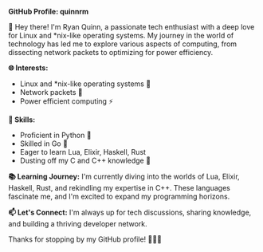 **GitHub Profile: quinnrm**

👋 Hey there! I'm Ryan Quinn, a passionate tech enthusiast with a deep love for Linux and *nix-like operating systems. My journey in the world of technology has led me to explore various aspects of computing, from dissecting network packets to optimizing for power efficiency.

**🌐 Interests:**
- Linux and *nix-like operating systems 🐧
- Network packets 📡
- Power efficient computing ⚡

**🚀 Skills:**
- Proficient in Python 🐍
- Skilled in Go 🚀
- Eager to learn Lua, Elixir, Haskell, Rust
- Dusting off my C and C++ knowledge 🧹

**📚 Learning Journey:**
I'm currently diving into the worlds of Lua, Elixir, Haskell, Rust, and rekindling my expertise in C++. These languages fascinate me, and I'm excited to expand my programming horizons.

**📫 Let's Connect:**
I'm always up for tech discussions, sharing knowledge, and building a thriving developer network.

Thanks for stopping by my GitHub profile! 👨‍💻✨
